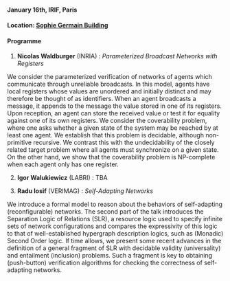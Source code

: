 #### January 16th, IRIF, Paris

#### Location: [Sophie Germain Building](https://maps.app.goo.gl/RP9ENjVjaeUiUdhH8)

#### Programme

1. **Nicolas Waldburger** (INRIA) : *Parameterized Broadcast Networks with Registers* 

We consider the parameterized verification of networks of agents which communicate through unreliable broadcasts. In this model, agents have local registers whose values are unordered and initially distinct and may therefore be thought of as identifiers. When an agent broadcasts a message, it appends to the message the value stored in one of its registers. Upon reception, an agent can store the received value or test it for equality against one of its own registers. We consider the coverability problem, where one asks whether a given state of the system may be reached by at least one agent. We establish that this problem is decidable, although non-primitive recursive. We contrast this with the undecidability of the closely related target problem where all agents must synchronize on a given state. On the other hand, we show that the coverability problem is NP-complete when each agent only has one register.

2. **Igor Walukiewicz** (LABRI) : TBA

3. **Radu Iosif** (VERIMAG) : *Self-Adapting Networks* 

We introduce a formal model to reason about the behaviors of self-adapting (reconfigurable) networks. The second part of the talk introduces the Separation Logic of Relations (SLR), a resource logic used to specify infinite sets of network configurations and compares the expressivity of this logic to that of well-established hypergraph description logics, such as (Monadic) Second Order logic. If time allows, we present some recent advances in the definition of a general fragment of SLR with decidable validity (universality) and entailment (inclusion) problems. Such a fragment is key to obtaining (push-button) verification algorithms for checking the correctness of self-adapting networks. 
